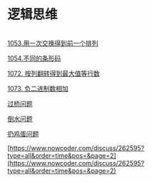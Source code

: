 # 逻辑思维

[  
1053.用一次交换得到前一个排列](https://leetcode.com/contest/weekly-contest-138/problems/previous-permutation-with-one-swap/)

[1054.不同的条形码](https://leetcode.com/contest/weekly-contest-138/problems/distant-barcodes/)

[1072. 按列翻转得到最大值等行数](https://leetcode-cn.com/problems/flip-columns-for-maximum-number-of-equal-rows/solution/)

[1073. 负二进制数相加](https://leetcode-cn.com/problems/adding-two-negabinary-numbers/)

[过桥问题](http://blog.sina.com.cn/s/blog_ac9074a201018uyf.html)

[倒水问题](https://blog.csdn.net/a_ran/article/details/17374277)

[扔鸡蛋问题](https://www.cnblogs.com/jostree/p/4098409.html)

[https://www.nowcoder.com/discuss/262595?type=all&order=time&pos=&page=2](https://www.nowcoder.com/discuss/262595?type=all&order=time&pos=&page=2)

